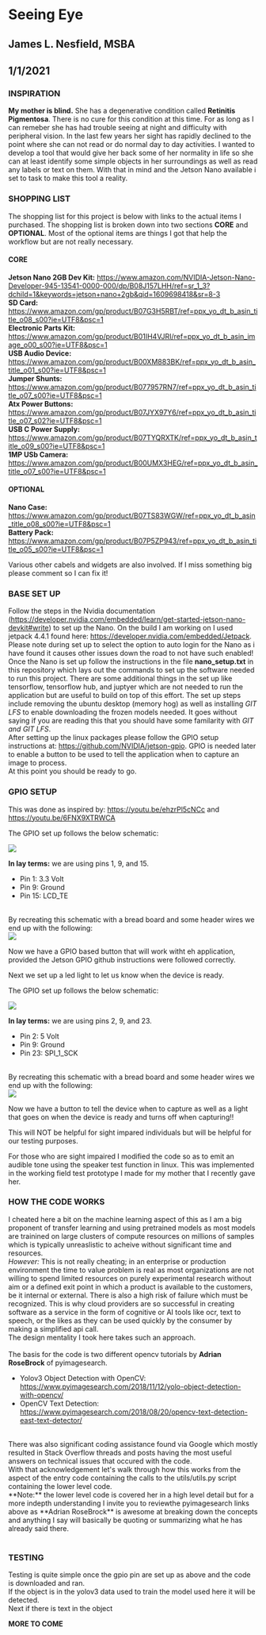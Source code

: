 # Seeing Eye #
## James L. Nesfield, MSBA ##
## 1/1/2021 ##

### INSPIRATION ###

**My mother is blind.** She has a degenerative condition called **Retinitis Pigmentosa**. There is no cure for this condition at this time. For as long as I can remeber she has had trouble seeing at night and difficulty with peripheral vision. In the last few years her sight has rapidly declined to the point where she can not read or do normal day to day activities. I wanted to develop a tool that would give her back some of her normality in life so she can at least identify some simple objects in her surroundings as well as read any labels or text on them. With that in mind and the Jetson Nano available i set to task to make this tool a reality.<br>

### SHOPPING LIST ###

The shopping list for this project is below with links to the actual items I purchased. The shopping list is broken down into two sections **CORE** and **OPTIONAL**. Most of the optional items are things I got that help the workflow but are not really necessary.<br>

#### CORE ####
**Jetson Nano 2GB Dev Kit:** https://www.amazon.com/NVIDIA-Jetson-Nano-Developer-945-13541-0000-000/dp/B08J157LHH/ref=sr_1_3?dchild=1&keywords=jetson+nano+2gb&qid=1609698418&sr=8-3<br>
**SD Card:** https://www.amazon.com/gp/product/B07G3H5RBT/ref=ppx_yo_dt_b_asin_title_o08_s00?ie=UTF8&psc=1<br>
**Electronic Parts Kit:** https://www.amazon.com/gp/product/B01IH4VJRI/ref=ppx_yo_dt_b_asin_image_o00_s00?ie=UTF8&psc=1<br>
**USB Audio Device:** https://www.amazon.com/gp/product/B00XM883BK/ref=ppx_yo_dt_b_asin_title_o01_s00?ie=UTF8&psc=1<br>
**Jumper Shunts:** https://www.amazon.com/gp/product/B077957RN7/ref=ppx_yo_dt_b_asin_title_o07_s00?ie=UTF8&psc=1<br>
**Atx Power Buttons:** https://www.amazon.com/gp/product/B07JYX97Y6/ref=ppx_yo_dt_b_asin_title_o07_s02?ie=UTF8&psc=1<br>
**USB C Power Supply:** https://www.amazon.com/gp/product/B07TYQRXTK/ref=ppx_yo_dt_b_asin_title_o09_s00?ie=UTF8&psc=1<br>
**1MP USb Camera:** https://www.amazon.com/gp/product/B00UMX3HEG/ref=ppx_yo_dt_b_asin_title_o07_s00?ie=UTF8&psc=1<br>

#### OPTIONAL ####
**Nano Case:** https://www.amazon.com/gp/product/B07TS83WGW/ref=ppx_yo_dt_b_asin_title_o08_s00?ie=UTF8&psc=1<br>
**Battery Pack:** https://www.amazon.com/gp/product/B07P5ZP943/ref=ppx_yo_dt_b_asin_title_o05_s00?ie=UTF8&psc=1<br>

Various other cabels and widgets are also involved. If I miss something big please comment so I can fix it!

### BASE SET UP ###
Follow the steps in the Nvidia documentation (https://developer.nvidia.com/embedded/learn/get-started-jetson-nano-devkit#write) to set up the Nano. On the build I am working on I used jetpack 4.4.1 found here: https://developer.nvidia.com/embedded/Jetpack. Please note during set up to select the option to auto login for the Nano as i have found it causes other issues down the road to not have such enabled!<br>
Once the Nano is set up follow the instructions in the file **nano_setup.txt** in this repository which lays out the commands to set up the software needed to run this project. There are some additional things in the set up like tensorflow, tensorflow hub, and juptyer which are not needed to run the application but are useful to build on top of this effort. The set up steps include removing the ubuntu desktop (memory hog) as well as installing *GIT LFS* to enable downloading the frozen models needed. It goes without saying if you are reading this that you should have some familarity with *GIT and GIT LFS*.<br>
After setting up the linux packages please follow the GPIO setup instructions at: https://github.com/NVIDIA/jetson-gpio. GPIO is needed later to enable a button to be used to tell the application when to capture an image to process.<br>
At this point you should be ready to go.

### GPIO SETUP ###
This was done as inspired by:
https://youtu.be/ehzrPl5cNCc
and
https://youtu.be/6FNX9XTRWCA


The GPIO set up follows the below schematic:

<img src="https://github.com/jnesfield/seeing_eye/blob/main/gpio%20pin%20schematic.PNG">

**In lay terms:** we are using pins 1, 9, and 15.<br> 
- Pin 1: 3.3 Volt
- Pin 9: Ground
- Pin 15: LCD_TE
<br>
By recreating this schematic with a bread board and some header wires we end up with the following:<br>

<img src="https://github.com/jnesfield/seeing_eye/blob/main/GPIO%20bread%20board.png">

Now we have a GPIO based button that will work witht eh application, provided the Jetson GPIO github instructions were followed correctly.

Next we set up a led light to let us know when the device is ready.

The GPIO set up follows the below schematic:

<img src="https://github.com/jnesfield/seeing_eye/blob/main/light.png">

**In lay terms:** we are using pins 2, 9, and 23.<br> 
- Pin 2: 5 Volt
- Pin 9: Ground
- Pin 23: SPI_1_SCK
<br>
By recreating this schematic with a bread board and some header wires we end up with the following:<br>

<img src="https://github.com/jnesfield/seeing_eye/blob/main/BUTTONnLIGHT.png">

Now we have a button to tell the device when to capture as well as a light that goes on when the device is ready and turns off when capturing!!

This will NOT be helpful for sight impared individuals but will be helpful for our testing purposes.

For those who are sight impaired I modified the code so as to emit an audible tone using the speaker test function in linux. This was implemented in the working field test prototype I made for my mother that I recently gave her.

### HOW THE CODE WORKS ###
I cheated here a bit on the machine learning aspect of this as I am a big proponent of transfer learning and using pretrained models as most models are trainined on large clusters of compute resources on millions of samples which is typically unreaslistic to acheive without significant time and resources.<br>
*However:* This is not really cheating; in an enterprise or production environment the time to value problem is real as most organizations are not willing to spend limited resources on purely experimental research without aim or a defined exit point in which a product is available to the customers, be it internal or external. There is also a high risk of failure which must be recognized. This is why cloud providers are so successful in creating software as a service in the form of cognitive or AI tools like ocr, text to speech, or the likes as they can be used quickly by the consumer by making a simplified api call.<br>
The design mentality I took here takes such an approach.<br>
<br>
The basis for the code is two different opencv tutorials by **Adrian RoseBrock** of pyimagesearch.<br>
- Yolov3 Object Detection with OpenCV: https://www.pyimagesearch.com/2018/11/12/yolo-object-detection-with-opencv/
- OpenCV Text Detection: https://www.pyimagesearch.com/2018/08/20/opencv-text-detection-east-text-detector/
<br>
There was also significant coding assistance found via Google which mostly resulted in Stack Overflow threads and posts having the most useful answers on technical issues that occured with the code.
<br>
With that acknowledgement let's walk through how this works from the aspect of the entry code containing the calls to the utils/utils.py script containing the lower level code.<br>
**Note:** the lower level code is covered her in a high level detail but for a more indepth understanding I invite you to reviewthe pyimagesearch links above as **Adrian RoseBrock** is awesome at breaking down the concepts and anything I say will basically be quoting or summarizing what he has already said there.<br>
<br>

### TESTING ###

Testing is quite simple once the gpio pin are set up as above and the code is downloaded and ran.<br>
If the object is in the yolov3 data used to train the model used here it will be detected.<br>
Next if there is text in the object




**MORE TO COME**
